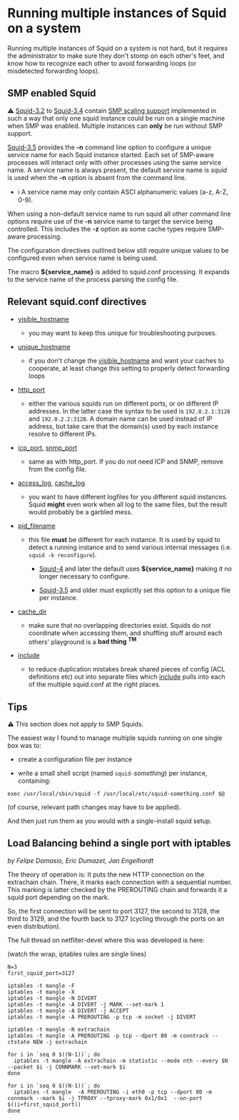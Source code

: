 # Running multiple instances of Squid on a system

Running multiple instances of Squid on a system is not hard, but it
requires the administrator to make sure they don't stomp on each other's
feet, and know how to recognize each other to avoid forwarding loops (or
misdetected forwarding loops).

## SMP enabled Squid

⚠️
[Squid-3.2](/Releases/Squid-3.2)
to
[Squid-3.4](/Releases/Squid-3.4)
contain [SMP scaling
support](/Features/SmpScale)
implemented in such a way that only one squid instance could be run on a
single machine when SMP was enabled. Multiple instances can **only** be
run without SMP support.

[Squid-3.5](/Releases/Squid-3.5)
provides the **-n** command line option to configure a unique service
name for each Squid instance started. Each set of SMP-aware processes
will interact only with other processes using the same service name. A
service name is always present, the default service name is *squid* is
used when the **-n** option is absent from the command line.

  - ℹ️
    A service name may only contain ASCI alphanumeric values (a-z, A-Z,
    0-9).

When using a non-default service name to run squid all other command
line options require use of the **-n** service name to target the
service being controlled. This includes the **-z** option as some cache
types require SMP-aware processing.

The configuration directives outlined below still require unique values
to be configured even when service name is being used.

The macro **${service_name}** is added to squid.conf processing. It
expands to the service name of the process parsing the config file.

## Relevant squid.conf directives

  - [visible_hostname](http://www.squid-cache.org/Doc/config/visible_hostname)
    
      - you may want to keep this unique for troubleshooting purposes.

  - [unique_hostname](http://www.squid-cache.org/Doc/config/unique_hostname)
    
      - if you don't change the
        [visible_hostname](http://www.squid-cache.org/Doc/config/visible_hostname)
        and want your caches to cooperate, at least change this setting
        to properly detect forwarding loops

  - [http_port](http://www.squid-cache.org/Doc/config/http_port)
    
      - either the various squids run on different ports, or on
        different IP addresses. In the latter case the syntax to be used
        is `192.0.2.1:3128` and `192.0.2.2:3128`. A domain name can be
        used instead of IP address, but take care that the domain(s)
        used by each instance resolve to different IPs.

  - [icp_port](http://www.squid-cache.org/Doc/config/icp_port),
    [snmp_port](http://www.squid-cache.org/Doc/config/snmp_port)
    
      - same as with http_port. If you do not need ICP and SNMP, remove
        from the config file.

  - [access_log](http://www.squid-cache.org/Doc/config/access_log),
    [cache_log](http://www.squid-cache.org/Doc/config/cache_log)
    
      - you want to have different logfiles for you different squid
        instances. Squid **might** even work when all log to the same
        files, but the result would probably be a garbled mess.

  - [pid_filename](http://www.squid-cache.org/Doc/config/pid_filename)
    
      - this file **must** be different for each instance. It is used by
        squid to detect a running instance and to send various internal
        messages (i.e. `squid -k reconfigure`).
        
          - [Squid-4](/Releases/Squid-4)
            and later the default uses **${service_name}** making it no
            longer necessary to configure.
        
          - [Squid-3.5](/Releases/Squid-3.5)
            and older must explicitly set this option to a unique file
            per instance.

  - [cache_dir](http://www.squid-cache.org/Doc/config/cache_dir)
    
      - make sure that no overlapping directories exist. Squids do not
        coordinate when accessing them, and shuffling stuff around each
        others' playground is a **bad thing <sup>TM</sup>**

  - [include](http://www.squid-cache.org/Doc/config/include)
    
      - to reduce duplication mistakes break shared pieces of config
        (ACL definitions etc) out into separate files which
        [include](http://www.squid-cache.org/Doc/config/include) pulls
        into each of the multiple squid.conf at the right places.

## Tips

⚠️
This section does not apply to SMP Squids.

The easiest way I found to manage multiple squids running on one single
box was to:

  - create a configuration file per instance

  - write a small shell script (named `squid-`*something*) per instance,
    containing:

<!-- end list -->

    exec /usr/local/sbin/squid -f /usr/local/etc/squid-something.conf $@

(of course, relevant path changes may have to be applied).

And then just run them as you would with a single-install squid setup.

## Load Balancing behind a single port with iptables

*by Felipe Damasio, Eric Dumazet, Jan Engelhardt*

The theory of operation is: It puts the new HTTP connection on the
extrachain chain. There, it marks each connection with a sequential
number. This marking is latter checked by the PREROUTING chain and
forwards it a squid port depending on the mark.

So, the first connection will be sent to port 3127, the second to 3128,
the third to 3129, and the fourth back to 3127 (cycling through the
ports on an even distribution).

The full thread on netfilter-devel where this was developed is here:
[](http://marc.info/?l=netfilter-devel&m=127483388828088&w=2)

(watch the wrap, iptables rules are single lines)

    N=3
    first_squid_port=3127
    
    iptables -t mangle -F
    iptables -t mangle -X
    iptables -t mangle -N DIVERT
    iptables -t mangle -A DIVERT -j MARK --set-mark 1
    iptables -t mangle -A DIVERT -j ACCEPT
    iptables -t mangle -A PREROUTING -p tcp -m socket -j DIVERT
    
    iptables -t mangle -N extrachain
    iptables -t mangle -A PREROUTING -p tcp --dport 80 -m conntrack --ctstate NEW -j extrachain
    
    for i in `seq 0 $((N-1))`; do
      iptables -t mangle -A extrachain -m statistic --mode nth --every $N --packet $i -j CONNMARK --set-mark $i
    done
    
    for i in `seq 0 $((N-1))`; do
      iptables -t mangle  -A PREROUTING -i eth0 -p tcp --dport 80 -m connmark --mark $i -j TPROXY --tproxy-mark 0x1/0x1  --on-port $((i+first_squid_port))
    done
